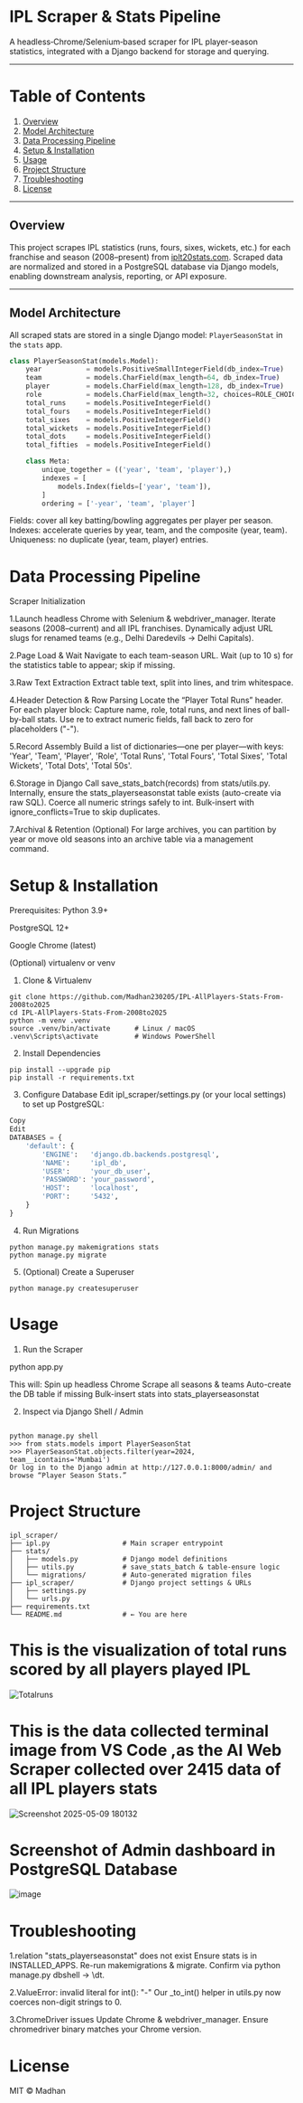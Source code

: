 # IPL Scraper & Stats Pipeline

A headless‐Chrome/Selenium‐based scraper for IPL player‐season statistics, integrated with a Django backend for storage and querying.

---

# Table of Contents

1. [Overview](#overview)  
2. [Model Architecture](#model-architecture)  
3. [Data Processing Pipeline](#data-processing-pipeline)  
4. [Setup & Installation](#setup--installation)  
5. [Usage](#usage)  
6. [Project Structure](#project-structure)  
7. [Troubleshooting](#troubleshooting)  
8. [License](#license)  

---

## Overview

This project scrapes IPL statistics (runs, fours, sixes, wickets, etc.) for each franchise and season (2008–present) from [iplt20stats.com](https://iplt20stats.com). Scraped data are normalized and stored in a PostgreSQL database via Django models, enabling downstream analysis, reporting, or API exposure.

---

## Model Architecture

All scraped stats are stored in a single Django model: `PlayerSeasonStat` in the `stats` app.

```python
class PlayerSeasonStat(models.Model):
    year           = models.PositiveSmallIntegerField(db_index=True)
    team           = models.CharField(max_length=64, db_index=True)
    player         = models.CharField(max_length=128, db_index=True)
    role           = models.CharField(max_length=32, choices=ROLE_CHOICES)
    total_runs     = models.PositiveIntegerField()
    total_fours    = models.PositiveIntegerField()
    total_sixes    = models.PositiveIntegerField()
    total_wickets  = models.PositiveIntegerField()
    total_dots     = models.PositiveIntegerField()
    total_fifties  = models.PositiveIntegerField()

    class Meta:
        unique_together = (('year', 'team', 'player'),)
        indexes = [
            models.Index(fields=['year', 'team']),
        ]
        ordering = ['-year', 'team', 'player']
```
Fields: cover all key batting/bowling aggregates per player per season.
Indexes: accelerate queries by year, team, and the composite (year, team).
Uniqueness: no duplicate (year, team, player) entries.

# Data Processing Pipeline
Scraper Initialization

1.Launch headless Chrome with Selenium & webdriver_manager.
Iterate seasons (2008–current) and all IPL franchises.
Dynamically adjust URL slugs for renamed teams (e.g., Delhi Daredevils → Delhi Capitals).

2.Page Load & Wait
Navigate to each team-season URL.
Wait (up to 10 s) for the statistics table to appear; skip if missing.

3.Raw Text Extraction
Extract table text, split into lines, and trim whitespace.

4.Header Detection & Row Parsing
Locate the “Player Total Runs” header.
For each player block:
Capture name, role, total runs, and next lines of ball-by-ball stats.
Use re to extract numeric fields, fall back to zero for placeholders ("-").

5.Record Assembly
Build a list of dictionaries—one per player—with keys:
'Year', 'Team', 'Player', 'Role', 'Total Runs', 'Total Fours', 'Total Sixes', 'Total Wickets', 'Total Dots', 'Total 50s'.

6.Storage in Django
Call save_stats_batch(records) from stats/utils.py.
Internally, ensure the stats_playerseasonstat table exists (auto-create via raw SQL).
Coerce all numeric strings safely to int.
Bulk-insert with ignore_conflicts=True to skip duplicates.

7.Archival & Retention (Optional)
For large archives, you can partition by year or move old seasons into an archive table via a management command.

# Setup & Installation
Prerequisites:
Python 3.9+

PostgreSQL 12+

Google Chrome (latest)

(Optional) virtualenv or venv

1. Clone & Virtualenv
```
git clone https://github.com/Madhan230205/IPL-AllPlayers-Stats-From-2008to2025
cd IPL-AllPlayers-Stats-From-2008to2025
python -m venv .venv
source .venv/bin/activate      # Linux / macOS
.venv\Scripts\activate         # Windows PowerShell
```

2. Install Dependencies
```
pip install --upgrade pip
pip install -r requirements.txt
```
3. Configure Database
Edit ipl_scraper/settings.py (or your local settings) to set up PostgreSQL:

```python
Copy
Edit
DATABASES = {
    'default': {
        'ENGINE':   'django.db.backends.postgresql',
        'NAME':     'ipl_db',
        'USER':     'your_db_user',
        'PASSWORD': 'your_password',
        'HOST':     'localhost',
        'PORT':     '5432',
    }
}
```
4. Run Migrations
```
python manage.py makemigrations stats
python manage.py migrate
```
5. (Optional) Create a Superuser
```
python manage.py createsuperuser
```
# Usage
1. Run the Scraper

python app.py

This will:
Spin up headless Chrome
Scrape all seasons & teams
Auto-create the DB table if missing
Bulk-insert stats into stats_playerseasonstat

2. Inspect via Django Shell / Admin
```

python manage.py shell
>>> from stats.models import PlayerSeasonStat
>>> PlayerSeasonStat.objects.filter(year=2024, team__icontains='Mumbai')
Or log in to the Django admin at http://127.0.0.1:8000/admin/ and browse “Player Season Stats.”
```
# Project Structure
```
ipl_scraper/
├── ipl.py                  # Main scraper entrypoint
├── stats/
│   ├── models.py           # Django model definitions
│   ├── utils.py            # save_stats_batch & table-ensure logic
│   └── migrations/         # Auto-generated migration files
├── ipl_scraper/            # Django project settings & URLs
│   ├── settings.py
│   └── urls.py
├── requirements.txt
└── README.md               # ← You are here
```

# This is the visualization of total runs scored by all players played IPL

![Totalruns](https://github.com/user-attachments/assets/bafd083b-6144-450e-b399-658c4b98c8ec)

# This is the data collected terminal image from VS Code ,as the AI Web Scraper collected over 2415 data of all IPL players stats

![Screenshot 2025-05-09 180132](https://github.com/user-attachments/assets/6196747c-d30a-49d3-b185-71464260e62e)

# Screenshot of Admin dashboard in PostgreSQL Database

![image](https://github.com/user-attachments/assets/890e6e81-aea3-46c7-80f4-49efc93edf79)


# Troubleshooting
1.relation "stats_playerseasonstat" does not exist
Ensure stats is in INSTALLED_APPS.
Re-run makemigrations & migrate.
Confirm via python manage.py dbshell → \dt.

2.ValueError: invalid literal for int(): "-"
Our _to_int() helper in utils.py now coerces non-digit strings to 0.

3.ChromeDriver issues
Update Chrome & webdriver_manager.
Ensure chromedriver binary matches your Chrome version.

# License
MIT © Madhan
